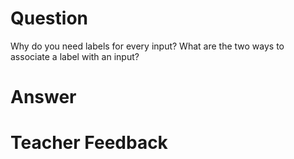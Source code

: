 # Question
Why do you need labels for every input? What are the two ways to associate a label with an input?

# Answer


# Teacher Feedback